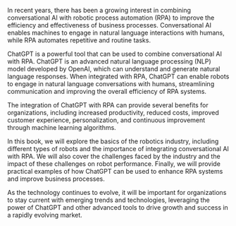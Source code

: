 
In recent years, there has been a growing interest in combining conversational AI with robotic process automation (RPA) to improve the efficiency and effectiveness of business processes. Conversational AI enables machines to engage in natural language interactions with humans, while RPA automates repetitive and routine tasks.

ChatGPT is a powerful tool that can be used to combine conversational AI with RPA. ChatGPT is an advanced natural language processing (NLP) model developed by OpenAI, which can understand and generate natural language responses. When integrated with RPA, ChatGPT can enable robots to engage in natural language conversations with humans, streamlining communication and improving the overall efficiency of RPA systems.

The integration of ChatGPT with RPA can provide several benefits for organizations, including increased productivity, reduced costs, improved customer experience, personalization, and continuous improvement through machine learning algorithms.

In this book, we will explore the basics of the robotics industry, including different types of robots and the importance of integrating conversational AI with RPA. We will also cover the challenges faced by the industry and the impact of these challenges on robot performance. Finally, we will provide practical examples of how ChatGPT can be used to enhance RPA systems and improve business processes.

As the technology continues to evolve, it will be important for organizations to stay current with emerging trends and technologies, leveraging the power of ChatGPT and other advanced tools to drive growth and success in a rapidly evolving market.
